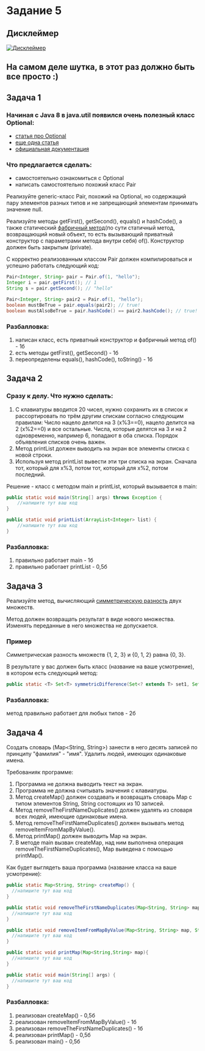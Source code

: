 # Задание 5

## Дисклеймер

[![Дисклеймер](https://github.com/Styopa1769/java-course/blob/master/lesson-5/homework/cab.png?raw=true "Дисклеймер")](https://github.com/Styopa1769/java-course/blob/master/lesson-5/homework/cab.png?raw=true "Дисклеймер")

## На самом деле шутка, в этот раз должно быть все просто :)

## Задача 1
### Начиная с Java 8 в java.util появился очень полезный класс Optional:
- [статья про Optional](https://habr.com/ru/post/346782/ "Статья про Optional")
- [еще одна статья](https://megahub.me/post/16 "еще одна статья")
- [официальная документация](https://docs.oracle.com/javase/8/docs/api/java/util/Optional.html "официальная документация")

### Что предлагается сделать:
- самостоятельно ознакомиться с Optional
- написать самостоятельно похожий класс Pair

Реализуйте generic-класс Pair, похожий на Optional, но содержащий пару элементов разных типов и не запрещающий элементам принимать значение null.

Реализуйте методы getFirst(), getSecond(), equals() и hashCode(), а также статический [фабричный метод](https://refactoring.guru/ru/design-patterns/factory-method/java/example)(по сути статичный метод, возвращающий новый объект, то есть вызывающий приватный конструктор с параметрами метода внутри себя) of(). Конструктор должен быть закрытым (private).

С корректно реализованным классом Pair должен компилироваться и успешно работать следующий код:

```java
Pair<Integer, String> pair = Pair.of(1, "hello");
Integer i = pair.getFirst(); // 1
String s = pair.getSecond(); // "hello"

Pair<Integer, String> pair2 = Pair.of(1, "hello");
boolean mustBeTrue = pair.equals(pair2); // true!
boolean mustAlsoBeTrue = pair.hashCode() == pair2.hashCode(); // true!
```

### Разбалловка:
1. написан класс, есть приватный конструктор и фабричный метод of() - 1б
2. есть методы getFirst(), getSecond() - 1б
3. переопределены equals(), hashCode(), toString() - 1б

## Задача 2
### Сразу к делу. Что нужно сделать:
1. С клавиатуры вводится 20 чисел, нужно сохранить их в список и рассортировать по трём другим спискам согласно следующим правилам:
Число нацело делится на 3 (x%3==0), нацело делится на 2 (x%2==0) и все остальные.
Числа, которые делятся на 3 и на 2 одновременно, например 6, попадают в оба списка.
Порядок объявления списков очень важен.
2. Метод printList должен выводить на экран все элементы списка с новой строки.
3. Используя метод printList вывести эти три списка на экран. Сначала тот, который для x%3, потом тот, который для x%2, потом последний.

Решение - класс с методом main и printList, который вызывается в main:
```java
public static void main(String[] args) throws Exception {
    //напишите тут ваш код
}

public static void printList(ArrayList<Integer> list) {
    //напишите тут ваш код
}
```

### Разбалловка:
1. правильно работает main - 1б
2. правильно работает printList - 0,5б



## Задача 3
Реализуйте метод, вычисляющий [симметрическую разность](https://ru.wikipedia.org/wiki/%D0%A1%D0%B8%D0%BC%D0%BC%D0%B5%D1%82%D1%80%D0%B8%D1%87%D0%B5%D1%81%D0%BA%D0%B0%D1%8F_%D1%80%D0%B0%D0%B7%D0%BD%D0%BE%D1%81%D1%82%D1%8C) двух множеств.

Метод должен возвращать результат в виде нового множества. Изменять переданные в него множества не допускается.

### Пример

Симметрическая разность множеств {1, 2, 3} и {0, 1, 2} равна {0, 3}.

В результате у вас должен быть класс (название на ваше усмотрение), в котором есть следующий метод:
```java
public static <T> Set<T> symmetricDifference(Set<? extends T> set1, Set<? extends T> set2) {}
```

### Разбалловка:
метод правильно работает для любых типов - 2б

## Задача 4
Создать словарь (Map<String, String>) занести в него десять записей по принципу "фамилия" - "имя".
Удалить людей, имеющих одинаковые имена.

Требованияк программе:
1. Программа не должна выводить текст на экран.
2. Программа не должна считывать значения с клавиатуры.
3. Метод createMap() должен создавать и возвращать словарь Map с типом элементов String, String состоящих из 10 записей.
4. Метод removeTheFirstNameDuplicates() должен удалять из словаря всех людей, имеющие одинаковые имена.
5. Метод removeTheFirstNameDuplicates() должен вызывать метод removeItemFromMapByValue().
6. Метод printMap() должен выводить Map на экран.
7. В методе main вызван createMap, над ним выполнена операция removeTheFirstNameDuplicates(), Map выведена с помощью printMap().

Как будет выглядеть ваша программа (название класса на ваше усмотрение):
```java
public static Map<String, String> createMap() {
  //напишите тут ваш код
}

public static void removeTheFirstNameDuplicates(Map<String, String> map) {
  //напишите тут ваш код
}

public static void removeItemFromMapByValue(Map<String, String> map, String value) {
  //напишите тут ваш код
}

public static void printMap(Map<String,String> map){
  //напишите тут ваш код
}

public static void main(String[] args) {
  //напишите тут ваш код
}
```

### Разбалловка:
1. реализован createMap() - 0,5б
2. реализован removeItemFromMapByValue() - 1б
3. реализован removeTheFirstNameDuplicates() - 1б
4. реализован printMap() - 0,5б
5. реализован main() - 0,5б

